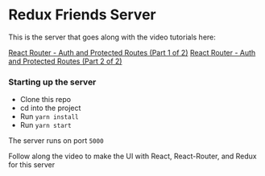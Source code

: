 # Redux Friends Server

This is the server that goes along with the video tutorials here:

[React Router - Auth and Protected Routes (Part 1 of 2)](https://www.youtube.com/watch?v=uKHqPGKXCNY)
[React Router - Auth and Protected Routes (Part 2 of 2)](https://www.youtube.com/watch?v=sayJGiJJUso)

### Starting up the server
- Clone this repo
- cd into the project
- Run `yarn install`
- Run `yarn start`

The server runs on port `5000`

Follow along the video to make the UI with React, React-Router, and Redux for this server

